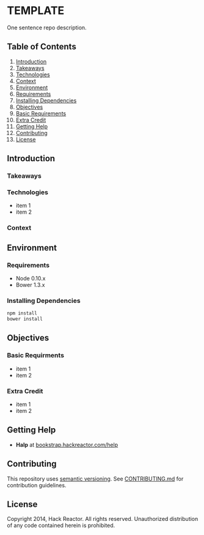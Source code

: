 # TEMPLATE
One sentence repo description.

## Table of Contents
1. [Introduction](#introduction)
  1. [Takeaways](#takeaways)
  1. [Technologies](#technologies)
  1. [Context](#context)
1. [Environment](#environment)
  1. [Requirements](#requirements)
  1. [Installing Dependencies](#installing-dependencies)
1. [Objectives](#objectives)
  1. [Basic Requirements](#basic-requirements)
  1. [Extra Credit](#extra-credit)
1. [Getting Help](#getting-help)
1. [Contributing](#contributing)
1. [License](#license)


## Introduction

### Takeaways

### Technologies
  - item 1
  - item 2

### Context

<!-- What problem does this solve? -->
<!-- Industry Prevalence -->
<!-- Competing Technologies -->


## Environment

### Requirements
- Node 0.10.x
- Bower 1.3.x

### Installing Dependencies

```sh
npm install
bower install
```


## Objectives

### Basic Requirments
  - item 1
  - item 2

### Extra Credit
  - item 1
  - item 2


## Getting Help
- **Halp** at [bookstrap.hackreactor.com/help]


## Contributing
This repository uses [semantic versioning].
See [CONTRIBUTING.md] for contribution guidelines.


## License
Copyright 2014, Hack Reactor. All rights reserved. Unauthorized distribution of
any code contained herein is prohibited.


<!-- Links -->
[node-inspector]: https://github.com/node-inspector/node-inspector
[semantic versioning]: http://semver.org/
[CONTRIBUTING.md]: CONTRIBUTING.md
[CHANGELOG.md]: CHANGELOG.md
[bookstrap.hackreactor.com/help]: http://bookstrap.hackreactor.com/help
<!-- End links -->
